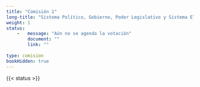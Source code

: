 ```yaml
---
title: "Comisión 1" 
long-title: "Sistema Político, Gobierno, Poder Legislativo y Sistema Electoral"
weight: 1
status: 
    -   message: "Aún no se agenda la votación" 
        document: ""
        link: ""
        
type: comision
bookHidden: true
---
```

{{< status >}}
